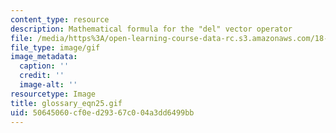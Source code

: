 ```yaml
---
content_type: resource
description: Mathematical formula for the "del" vector operator
file: /media/https%3A/open-learning-course-data-rc.s3.amazonaws.com/18-013a-calculus-with-applications-spring-2005/50645060cf0ed29367c004a3dd6499bb_glossary_eqn25.gif
file_type: image/gif
image_metadata:
  caption: ''
  credit: ''
  image-alt: ''
resourcetype: Image
title: glossary_eqn25.gif
uid: 50645060-cf0e-d293-67c0-04a3dd6499bb
---
```

